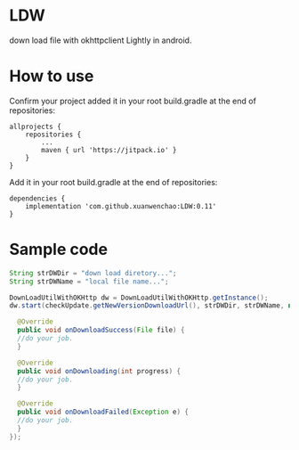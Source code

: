 # LDW
down load file with okhttpclient Lightly in android.

# How to use
Confirm your project added it in your root build.gradle at the end of repositories:

```
allprojects {
	repositories {
		...
		maven { url 'https://jitpack.io' }
	}
}
```
Add it in your root build.gradle at the end of repositories:

```
dependencies {
    implementation 'com.github.xuanwenchao:LDW:0.11'
}
```

# Sample code

```java
String strDWDir = "down load diretory...";
String strDWName = "local file name...";

DownLoadUtilWithOKHttp dw = DownLoadUtilWithOKHttp.getInstance();
dw.start(checkUpdate.getNewVersionDownloadUrl(), strDWDir, strDWName, new DownLoadUtilWithOKHttp.OnDownloadListener() {

  @Override
  public void onDownloadSuccess(File file) {
  //do your job.
  }

  @Override
  public void onDownloading(int progress) {
  //do your job.
  }

  @Override
  public void onDownloadFailed(Exception e) {
  //do your job.
  }
});
```
